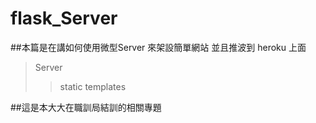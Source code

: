 # flask_Server
##本篇是在講如何使用微型Server 來架設簡單網站 並且推波到 heroku 上面
>Server
>>static
>>templates






##這是本大大在職訓局結訓的相關專題
